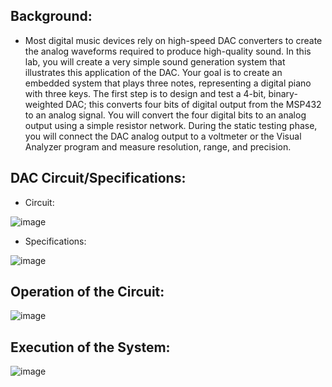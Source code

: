 ## Background:

- Most digital music devices rely on high-speed DAC converters to create the analog waveforms required to produce high-quality sound. In this lab, you will create a very simple sound generation system that illustrates this application of the DAC. Your goal is to create an embedded system that plays three notes, representing a digital piano with three keys. The first step is to design and test a 4-bit, binary-weighted DAC; this converts four bits of digital output from the MSP432 to an analog signal. You will convert the four digital bits to an analog output using a simple resistor network. During the static testing phase, you will connect the DAC analog output to a voltmeter or the Visual Analyzer program and measure resolution, range, and precision. 

## DAC Circuit/Specifications:
- Circuit:

![image](https://user-images.githubusercontent.com/35824714/139948986-c2b46236-e99b-4532-9d4a-aa8bd4c1529d.png)
- Specifications:

![image](https://user-images.githubusercontent.com/35824714/139949091-0efad123-04ab-4678-8105-294de09967a0.png)

## Operation of the Circuit:

![image](https://user-images.githubusercontent.com/35824714/139949368-cec21bff-1ca3-49d3-b2df-9e026875547b.png)

## Execution of the System:

![image](https://user-images.githubusercontent.com/35824714/139949500-497d4c78-2fb9-4319-b0f4-8dfccdae1ad8.png)
